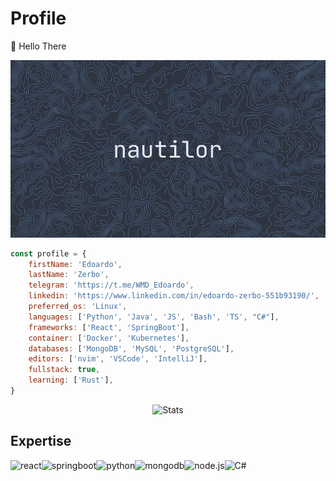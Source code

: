 # Profile

👋  Hello There

![username](images/username.png)

```js
const profile = {
    firstName: 'Edoardo',
    lastName: 'Zerbo',
    telegram: 'https://t.me/WMD_Edoardo',
    linkedin: 'https://www.linkedin.com/in/edoardo-zerbo-551b93190/',
    preferred_os: 'Linux',
    languages: ['Python', 'Java', 'JS', 'Bash', 'TS', "C#"],
    frameworks: ['React', 'SpringBoot'],
    container: ['Docker', 'Kubernetes'],
    databases: ['MongoDB', 'MySQL', 'PostgreSQL'],
    editors: ['nvim', 'VSCode', 'IntelliJ'],
    fullstack: true,
    learning: ['Rust'],
}
```


<p align="center">
	<img alt="Stats" src="https://github-readme-stats.vercel.app/api?username=nautilor&show_icons=true&title_color=EBCB8B&text_color=E5E9F0&icon_color=81A1C1&bg_color=2E3440&hide_border=true&border_radius=0&include_all_commits=true&count_private=true">
</p>



## Expertise
<img align="left" alt="react" src="https://img.shields.io/badge/react-4C566A.svg?&style=for-the-badge&logo=react&logoColor=81A1C1"/>
<img align="left" alt="springboot" src="https://img.shields.io/badge/springboot-A3BE8C.svg?&style=for-the-badge&logo=springboot&logoColor=FFFFFF"/>
<img align="left" alt="python" src="https://img.shields.io/badge/python-81A1C1.svg?&style=for-the-badge&logo=python&logoColor=EBCB8B"/>
<img align="left" alt="mongodb" src="https://img.shields.io/badge/mongodb-ECEFF4.svg?&style=for-the-badge&logo=mongodb&logoColor=A3BE8C"/>
<img align="left" alt="node.js" src="https://img.shields.io/badge/node.js-EBCB8B.svg?&style=for-the-badge&logo=node.js&logoColor=000000"/>
<img align="left" alt="C#" src="https://img.shields.io/badge/c%23-BF616A.svg?style=for-the-badge&logo=c-sharp&logoColor=white"/>
